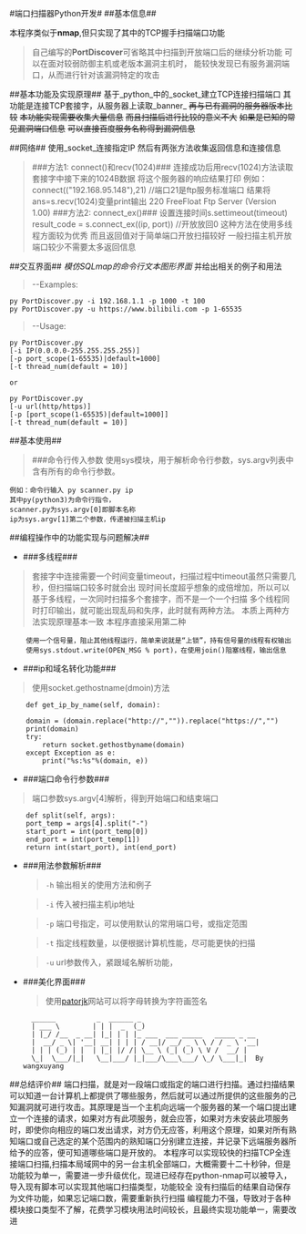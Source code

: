 #端口扫描器Python开发#
##基本信息##

本程序类似于**nmap**,但只实现了其中的TCP握手扫描端口功能
>自己编写的**PortDiscover**可省略其中扫描到开放端口后的继续分析功能
可以在面对较弱防御主机或老版本漏洞主机时，
能较快发现已有服务漏洞端口，从而进行针对该漏洞特定的攻击

##基本功能及实现原理##
基于_python_中的_socket_建立TCP连接扫描端口
其功能是连接TCP套接字，从服务器上读取_banner_
~~再与已有漏洞的服务器版本比较~~
~~本功能实现需要收集大量信息~~
~~而且扫描后进行比较的意义不大~~
~~如果是已知的常见漏洞端口信息~~
~~可以直接百度服务名称得到漏洞信息~~

##网络##
使用_socket_连接指定IP
然后有两张方法收集返回信息和连接信息
>###方法1: connect()和recv(1024)###
	连接成功后用recv(1024)方法读取套接字中接下来的1024B数据
	将这个服务器的响应结果打印
	例如：connect(("192.168.95.148"),21) //端口21是ftp服务标准端口
	结果将ans=s.recv(1024)变量print输出
	220 FreeFloat Ftp Server (Version 1.00)
>###方法2: connect_ex()###
	设置连接时间s.settimeout(timeout)
	result_code = s.connect_ex((ip, port)) //开放放回0
	这种方法在使用多线程方面较为优秀
	而且返回值对于简单端口开放扫描较好
	一般扫描主机开放端口较少不需要太多返回信息
	

##交互界面##
*模仿SQLmap的命令行文本图形界面*
并给出相关的例子和用法

>--Examples:

	py PortDiscover.py -i 192.168.1.1 -p 1000 -t 100
	py PortDiscover.py -u https://www.bilibili.com -p 1-65535

>--Usage:

    py PortDiscover.py
    [-i IP(0.0.0.0-255.255.255.255)]
    [-p port_scope(1-65535)|default=1000]
    [-t thread_num(default = 10)]

    or

    py PortDiscover.py 
    [-u url(http/https)] 
    [-p [port_scope(1-65535)|default=1000]]
    [-t thread_num(default = 10)]

##基本使用##
>###命令行传入参数
使用sys模块，用于解析命令行参数，sys.argv列表中含有所有的命令行参数。

	
	例如：命令行输入 py scanner.py ip
	其中py(python3)为命令行指令，
	scanner.py为sys.argv[0]即脚本名称
	ip为sys.argv[1]第二个参数，传递被扫描主机ip
	

##编程操作中的功能实现与问题解决##
- ###多线程###
>套接字中连接需要一个时间变量timeout，扫描过程中timeout虽然只需要几秒，但扫描端口较多时就会出
现时间长度超乎想象的成倍增加，所以可以基于多线程，一次同时扫描多个套接字，而不是一个一个扫描
>多个线程同时打印输出，就可能出现乱码和失序，此时就有两种方法。
>本质上两种方法实现原理基本一致
>本程序直接采用第二种

		使用一个信号量，阻止其他线程运行，简单来说就是“上锁”，持有信号量的线程有权输出
		使用sys.stdout.write(OPEN_MSG % port)，在使用join()阻塞线程，输出信息
	

- ###ip和域名转化功能###
>使用socket.gethostname(dmoin)方法

		def get_ip_by_name(self, domain):

        domain = (domain.replace("http://","")).replace("https://","")
        print(domain)
        try:
            return socket.gethostbyname(domain)
        except Exception as e:
            print("%s:%s"%(domain, e))

- ###端口命令行参数###
>端口参数sys.argv[4]解析，得到开始端口和结束端口

		def split(self, args):
        port_temp = args[4].split("-")
        start_port = int(port_temp[0])
        end_port = int(port_temp[1])
        return int(start_port), int(end_port)

- ###用法参数解析###

	>`-h`	输出相关的使用方法和例子

	>`-i`	传入被扫描主机ip地址

	>`-p`	端口号指定，可以使用默认的常用端口号，或指定范围

	>`-t`	指定线程数量，以便根据计算机性能，尽可能更快的扫描

	>`-u`	url参数传入，紧跟域名解析功能，

- ###美化界面###
	>使用[patorjk](http://patorjk.com/software/taag/#p=display&f=Doom&t=PortDiscover)网站可以将字母转换为字符画签名

		______          _  ______ _
		| ___ \        | | |  _  (_)
		| |_/ /__  _ __| |_| | | |_ ___  ___ _____   _____ _ __
		|  __/ _ \| '__| __| | | | / __|/ __/ _ \ \ / / _ \ '__|
		| | | (_) | |  | |_| |/ /| \__ \ (_| (_) \ V /  __/ |
		\_|  \___/|_|   \__|___/ |_|___/\___\___/ \_/ \___|_|  By wangxuyang

##总结评价##
	端口扫描，就是对一段端口或指定的端口进行扫描。通过扫描结果可以知道一台计算机上都提供了哪些服务，然后就可以通过所提供的这些服务的己知漏洞就可进行攻击。其原理是当一个主机向远端一个服务器的某一个端口提出建立一个连接的请求，如果对方有此项服务，就会应答，如果对方未安装此项服务时，即使你向相应的端口发出请求，对方仍无应答，利用这个原理，如果对所有熟知端口或自己选定的某个范围内的熟知端口分别建立连接，并记录下远端服务器所给予的应答，便可知道哪些端口是开放的。
	本程序可以实现较快的扫描TCP全连接端口扫描,扫描本局域网中的另一台主机全部端口，大概需要十二十秒钟，但是功能较为单一，需要进一步升级优化，现进已经存在python-nmap可以被导入，导入现有脚本可以实现其他端口扫描类型，功能较全
	没有扫描后的结果自动保存为文件功能，如果忘记端口数，需要重新执行扫描
	编程能力不强，导致对于各种模块接口类型不了解，花费学习模块用法时间较长，且最终实现功能单一，需要改进


